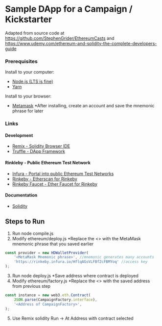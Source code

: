 # Sample DApp for a Campaign / Kickstarter

Adapted from source code at https://github.com/StephenGrider/EthereumCasts and https://www.udemy.com/ethereum-and-solidity-the-complete-developers-guide

### Prerequisites
Install to your computer:
* [Node.js (LTS is fine)](https://nodejs.org/en/)
* [Yarn](https://yarnpkg.com/en/docs/install)

Install to your browser:
* [Metamask](https://chrome.google.com/webstore/search/metamask)
    *After installing, create an account and save the mnemonic phrase for later
### Links
#### Development
* [Remix - Solidity Browser IDE](https://remix.ethereum.org/)
* [Truffle - DApp Framework](http://truffleframework.com/)

#### Rinkleby - Public Ethereum Test Network
* [Infura - Portal into public Ethereum Test Networks](https://infura.io/)
* [Rinkeby - Etherscan for Rinkeby](https://rinkeby.etherscan.io/)
* [Rinkeby Faucet - Ether Faucet for Rinkeby](https://faucet.rinkeby.io/)

#### Documentation
* [Solidity](https://solidity.readthedocs.io/en/develop/)

## Steps to Run
1. Run node compile.js
2. Modify ethereum/deploy.js
    *Replace the <> with the MetaMask mnemonic phrase that you saved earlier
```javascript
const provider = new HDWalletProvider( 
    '<MetaMask Mnemonic phrase>', //mnemonic generates many accounts
    'https://rinkeby.infura.io/HflqAGsVLFBf2cFBMYoq' //access key
);
```
3. Run node deploy.js
    *Save address where contract is deployed
4. Modify ethereum/factory.js
    *Replace the <> with the saved address from previous step
```javascript
const instance = new web3.eth.Contract(
    JSON.parse(CampaignFactory.interface),
    '<Address of CampaignFactory>',
);
```
5. Use Remix solidity Run -> At Address with contract selected